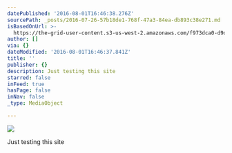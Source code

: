 ```yaml
---
datePublished: '2016-08-01T16:46:38.276Z'
sourcePath: _posts/2016-07-26-57b18de1-768f-47a3-84ea-db893c38e271.md
isBasedOnUrl: >-
  https://the-grid-user-content.s3-us-west-2.amazonaws.com/f973dca0-d9dc-4733-b141-43068fa1e027.jpg
author: []
via: {}
dateModified: '2016-08-01T16:46:37.841Z'
title: ''
publisher: {}
description: Just testing this site
starred: false
inFeed: true
hasPage: false
inNav: false
_type: MediaObject

---
```

![](https://the-grid-user-content.s3-us-west-2.amazonaws.com/f973dca0-d9dc-4733-b141-43068fa1e027.jpg)

Just testing this site
